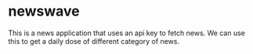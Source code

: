 # newswave
This is a news application that uses an api key to fetch news. We can use this to get a daily dose of different category of news.
